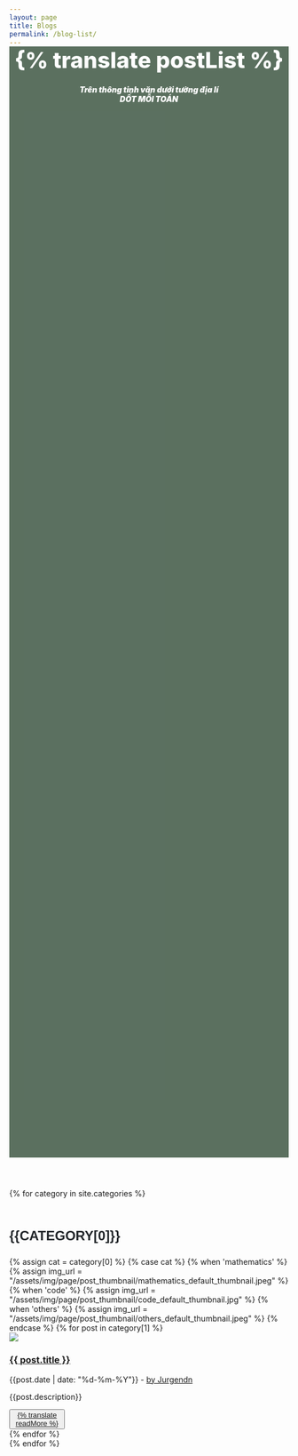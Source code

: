 ```yaml
---
layout: page
title: Blogs
permalink: /blog-list/
---
```


<main class="page blog-post-list">
  <section class="clean-block clean-blog-list dark">
    <div class="container">
      <header
            style="
              background-image: url('/assets/img/page/page_background/background_about.jpg');
              background-size: cover;
              background-position: bottom;
              background-attachment: fixed;
              background-repeat: no-repeat;
              height: 50vh;
              margin-top: 0px;
            "
          >
            <div
              class="d-flex flex-column justify-content-center justify-content-lg-center align-items-lg-center block-heading"
              style="
                background-size: cover;
                background-position: center;
                background-color: rgba(0, 33, 7, 0.64);
                margin-top: 0px;
                height: 50vh;
              "
            >
              <h2
                class="text-uppercase text-info"
                style="
                  margin-bottom: 20px;
                  margin-top: -14px;
                  color: rgb(255, 255, 255);
                  font-weight: 800;
                  font-size: 40px;
                "
              >
                {% translate postList %}
              </h2>
              <p
                class="text-center"
                style="
                  margin-bottom: 65px;
                  color: rgb(255, 255, 255);
                  font-weight: 900;
                  font-style: italic;
                  margin-top: 0px;
                "
              >
                Trên thông tinh văn dưới tường địa lí<br />DỐT MỖI TOÁN
              </p>
            </div>
          </header>
      {% for category in site.categories %}
      <h3 style="margin:50px 0px 20px 0px; 
                text-transform: uppercase;
                font-family: Montserrat, sans-serif;
                font-size: 1.5rem;
                font-weight: 700;
                line-height: 1.5;
                color: #212529;
                text-align: left;"
      >{{category[0]}}</h3>
      <div class="block-content">
        {% assign cat = category[0] %}
        {% case cat %}
          {% when 'mathematics' %}
            {% assign img_url = "/assets/img/page/post_thumbnail/mathematics_default_thumbnail.jpeg" %}
          {% when 'code' %}
            {% assign img_url = "/assets/img/page/post_thumbnail/code_default_thumbnail.jpg" %}
          {% when 'others' %}
            {% assign img_url = "/assets/img/page/post_thumbnail/others_default_thumbnail.jpeg" %}
          {% endcase %}
        {% for post in category[1] %}
        <div class="clean-blog-post">
          <div class="row">
            <div class="col-lg-5 d-flex flex-column justify-content-xl-center align-items-xl-center">
              <img class="rounded img-fluid" src= "{{img_url}}" style="
                    background-position: center;
                    background-size: cover;
                    max-height: 170px;
                  " />
            </div>
            <div class="col-lg-7 d-flex flex-column justify-content-xl-center">
              <h3><a class="list-group-item list-group-item-action"
                  href="{{ post.url | relative_url }}">{{ post.title }}</a></h3>
              <div class="info">
               <span class="text-muted">{{post.date | date: "%d-%m-%Y"}} - <a href="{{site.baseurl}}/#about">by Jurgendn</a></span>
              </div>
              <p>{{post.description}}</p>
              <button class="btn btn-outline-primary btn-sm" type="button" style="width: 100px;"><a
                  href="{{ post.url | relative_url }}">
                  {% translate readMore %}</a>
              </button>
            </div>
          </div>
        </div>
        {% endfor %}
      </div>
      {% endfor %}
    </div>
  </section>
</main>